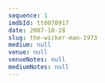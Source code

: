```yaml
---
sequence: 1
imdbId: tt0070917
date: 2007-10-28
slug: the-wicker-man-1973
medium: null
venue: null
venueNotes: null
mediumNotes: null
---
```


